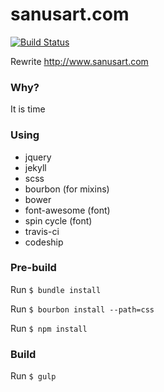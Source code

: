 # sanusart.com

[![Build Status](https://travis-ci.org/sanusart/sanusart.com.svg?branch=master)](https://travis-ci.org/sanusart/sanusart.com)

Rewrite http://www.sanusart.com 

### Why?

It is time

### Using

- jquery
- jekyll
- scss 
- bourbon (for mixins)
- bower
- font-awesome (font)
- spin cycle (font)
- travis-ci
- codeship

### Pre-build 

Run `$ bundle install`

Run `$ bourbon install --path=css`

Run `$ npm install`

### Build

Run `$ gulp`